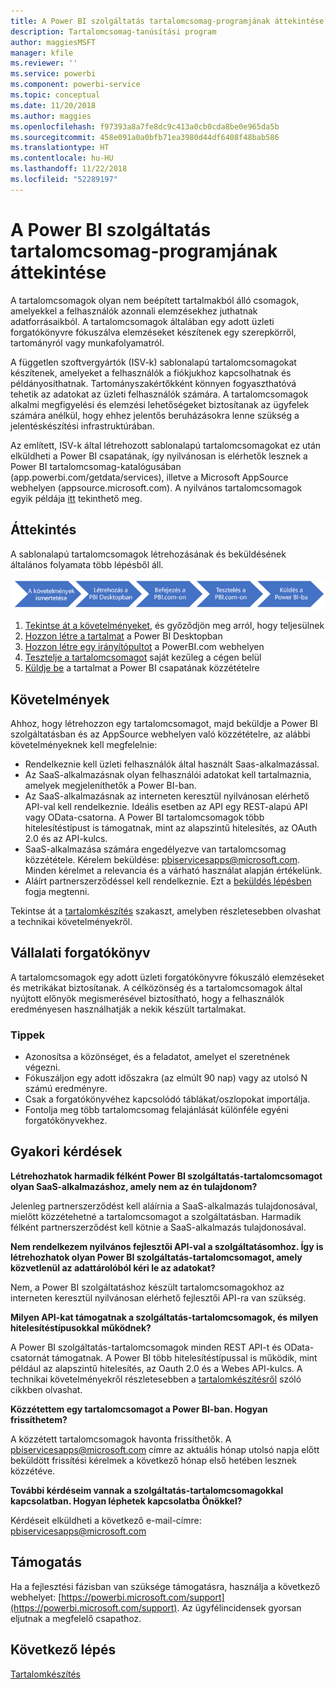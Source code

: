 ```yaml
---
title: A Power BI szolgáltatás tartalomcsomag-programjának áttekintése
description: Tartalomcsomag-tanúsítási program
author: maggiesMSFT
manager: kfile
ms.reviewer: ''
ms.service: powerbi
ms.component: powerbi-service
ms.topic: conceptual
ms.date: 11/20/2018
ms.author: maggies
ms.openlocfilehash: f97393a8a7fe8dc9c413a0cb0cda8be0e965da5b
ms.sourcegitcommit: 458e091a0a0bfb71ea3980d44df6408f48bab586
ms.translationtype: HT
ms.contentlocale: hu-HU
ms.lasthandoff: 11/22/2018
ms.locfileid: "52289197"
---
```

# <a name="overview-of-the-power-bi-service-content-pack-program"></a>A Power BI szolgáltatás tartalomcsomag-programjának áttekintése
A tartalomcsomagok olyan nem beépített tartalmakból álló csomagok, amelyekkel a felhasználók azonnali elemzésekhez juthatnak adatforrásaikból. A tartalomcsomagok általában egy adott üzleti forgatókönyvre fókuszálva elemzéseket készítenek egy szerepkörről, tartományról vagy munkafolyamatról.

A független szoftvergyártók (ISV-k) sablonalapú tartalomcsomagokat készítenek, amelyeket a felhasználók a fiókjukhoz kapcsolhatnak és példányosíthatnak. Tartományszakértőkként könnyen fogyaszthatóvá tehetik az adatokat az üzleti felhasználók számára. A tartalomcsomagok alkalmi megfigyelési és elemzési lehetőségeket biztosítanak az ügyfelek számára anélkül, hogy ehhez jelentős beruházásokra lenne szükség a jelentéskészítési infrastruktúrában.

Az említett, ISV-k által létrehozott sablonalapú tartalomcsomagokat ez után elküldheti a Power BI csapatának, így nyilvánosan is elérhetők lesznek a Power BI tartalomcsomag-katalógusában (app.powerbi.com/getdata/services), illetve a Microsoft AppSource webhelyen (appsource.microsoft.com). A nyilvános tartalomcsomagok egyik példája [itt](template-content-pack-experience.md) tekinthető meg.

## <a name="overview"></a>Áttekintés
A sablonalapú tartalomcsomagok létrehozásának és beküldésének általános folyamata több lépésből áll.

 ![Folyamat](media/service-content-pack-overview/developer-content-pack-overview.png)

1. [Tekintse át a követelményeket](#requirements), és győződjön meg arról, hogy teljesülnek
2. [Hozzon létre a tartalmat](template-content-pack-authoring.md#queries) a Power BI Desktopban
3. [Hozzon létre egy irányítópultot](template-content-pack-authoring.md#dashboard) a PowerBI.com webhelyen
4. [Tesztelje a tartalomcsomagot](template-content-pack-testing.md) saját kezűleg a cégen belül
5. [Küldje be](template-content-pack-testing.md#submission) a tartalmat a Power BI csapatának közzétételre

<a name="requirements"></a>

## <a name="requirements"></a>Követelmények
Ahhoz, hogy létrehozzon egy tartalomcsomagot, majd beküldje a Power BI szolgáltatásban és az AppSource webhelyen való közzétételre, az alábbi követelményeknek kell megfelelnie:

* Rendelkeznie kell üzleti felhasználók által használt Saas-alkalmazással.
* Az SaaS-alkalmazásnak olyan felhasználói adatokat kell tartalmaznia, amelyek megjeleníthetők a Power BI-ban.
* Az SaaS-alkalmazásnak az interneten keresztül nyilvánosan elérhető API-val kell rendelkeznie. Ideális esetben az API egy REST-alapú API vagy OData-csatorna. A Power BI tartalomcsomagok több hitelesítéstípust is támogatnak, mint az alapszintű hitelesítés, az OAuth 2.0 és az API-kulcs. 
* SaaS-alkalmazása számára engedélyezve van tartalomcsomag közzététele. Kérelem beküldése: pbiservicesapps@microsoft.com. Minden kérelmet a relevancia és a várható használat alapján értékelünk. 
* Aláírt partnerszerződéssel kell rendelkeznie. Ezt a [beküldés lépésben](template-content-pack-testing.md#submission) fogja megtenni.

Tekintse át a [tartalomkészítés](template-content-pack-authoring.md) szakaszt, amelyben részletesebben olvashat a technikai követelményekről.

## <a name="business-scenario"></a>Vállalati forgatókönyv
A tartalomcsomagok egy adott üzleti forgatókönyvre fókuszáló elemzéseket és metrikákat biztosítanak. A célközönség és a tartalomcsomagok által nyújtott előnyök megismerésével biztosítható, hogy a felhasználók eredményesen használhatják a nekik készült tartalmakat.

### <a name="tips"></a>Tippek
* Azonosítsa a közönséget, és a feladatot, amelyet el szeretnének végezni.  
* Fókuszáljon egy adott időszakra (az elmúlt 90 nap) vagy az utolsó N számú eredményre.  
* Csak a forgatókönyvéhez kapcsolódó táblákat/oszlopokat importálja.  
* Fontolja meg több tartalomcsomag felajánlását különféle egyéni forgatókönyvekhez.  

## <a name="frequently-asked-questions"></a>Gyakori kérdések
**Létrehozhatok harmadik félként Power BI szolgáltatás-tartalomcsomagot olyan SaaS-alkalmazáshoz, amely nem az én tulajdonom?**

Jelenleg partnerszerződést kell aláírnia a SaaS-alkalmazás tulajdonosával, mielőtt közzétehetné a tartalomcsomagot a szolgáltatásban. Harmadik félként partnerszerződést kell kötnie a SaaS-alkalmazás tulajdonosával.

**Nem rendelkezem nyilvános fejlesztői API-val a szolgáltatásomhoz. Így is létrehozhatok olyan Power BI szolgáltatás-tartalomcsomagot, amely közvetlenül az adattárolóból kéri le az adatokat?**

Nem, a Power BI szolgáltatáshoz készült tartalomcsomagokhoz az interneten keresztül nyilvánosan elérhető fejlesztői API-ra van szükség.

**Milyen API-kat támogatnak a szolgáltatás-tartalomcsomagok, és milyen hitelesítéstípusokkal működnek?**

A Power BI szolgáltatás-tartalomcsomagok minden REST API-t és OData-csatornát támogatnak. A Power BI több hitelesítéstípussal is működik, mint például az alapszintű hitelesítés, az Oauth 2.0 és a Webes API-kulcs. A technikai követelményekről részletesebben a [tartalomkészítésről](template-content-pack-authoring.md#dashboard) szóló cikkben olvashat.

**Közzétettem egy tartalomcsomagot a Power BI-ban. Hogyan frissíthetem?**

A közzétett tartalomcsomagok havonta frissíthetők. A [pbiservicesapps@microsoft.com](mailto:pbiservicesapps@microsoft.com) címre az aktuális hónap utolsó napja előtt beküldött frissítési kérelmek a következő hónap első hetében lesznek közzétéve.

**További kérdéseim vannak a szolgáltatás-tartalomcsomagokkal kapcsolatban. Hogyan léphetek kapcsolatba Önökkel?**

Kérdéseit elküldheti a következő e-mail-címre: [pbiservicesapps@microsoft.com](mailto:pbiservicesapps@microsoft.com)

## <a name="support"></a>Támogatás
Ha a fejlesztési fázisban van szüksége támogatásra, használja a következő webhelyet: [https://powerbi.microsoft.com/support](https://powerbi.microsoft.com/support). Az ügyfélincidensek gyorsan eljutnak a megfelelő csapathoz.

## <a name="next-step"></a>Következő lépés
[Tartalomkészítés](template-content-pack-authoring.md)